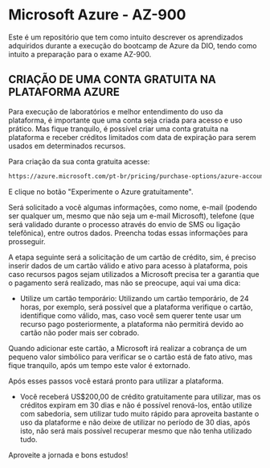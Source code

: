 # Microsoft Azure - AZ-900 
Este é um repositório que tem como intuito descrever os aprendizados adquiridos durante a execução do bootcamp de Azure da DIO, tendo como intuito a preparação para o exame AZ-900.

## CRIAÇÃO DE UMA CONTA GRATUITA NA PLATAFORMA AZURE

Para execução de laboratórios e melhor entendimento do uso da plataforma, é importante que uma conta seja criada para acesso e uso prático. 
Mas fique tranquilo, é possível criar uma conta gratuita na plataforma e receber créditos limitados com data de expiração para serem usados em determinados recursos.

Para criação da sua conta gratuita acesse:

```bash
https://azure.microsoft.com/pt-br/pricing/purchase-options/azure-account/
```

E clique no botão "Experimente o Azure gratuitamente".

Será solicitado a você algumas informações, como nome, e-mail (podendo ser qualquer um, mesmo que não seja um e-mail Microsoft), telefone (que será validado durante o processo através do envio de SMS ou ligação telefônica), entre outros dados. Preencha todas essas informações para prosseguir.

A etapa seguinte será a solicitação de um cartão de crédito, sim, é preciso inserir dados de um cartão válido e ativo para acesso à plataforma, pois caso recursos pagos sejam utilizados a Microsoft precisa ter a garantia que o pagamento será realizado, mas não se preocupe, aqui vai uma dica:

- Utilize um cartão temporário: Utilizando um cartão temporário, de 24 horas, por exemplo, será possível que a plataforma verifique o cartão, identifique como válido, mas, caso você sem querer tente usar um recurso pago posteriormente, a plataforma não permitirá devido ao cartão não poder mais ser cobrado.

Quando adicionar este cartão, a Microsoft irá realizar a cobrança de um pequeno valor simbólico para verificar se o cartão está de fato ativo, mas fique tranquilo, após um tempo este valor é extornado.

Após esses passos você estará pronto para utilizar a plataforma.

- Você receberá US$200,00 de crédito gratuitamente para utilizar, mas os créditos expiram em 30 dias e não é possível renová-los, então utilize com sabedoria, sem utilizar tudo muito rápido para aproveita bastante o uso da plataforme e não deixe de utilizar no período de 30 dias, após isto, não será mais possível recuperar mesmo que não tenha utilizado tudo.

Aproveite a jornada e bons estudos!



